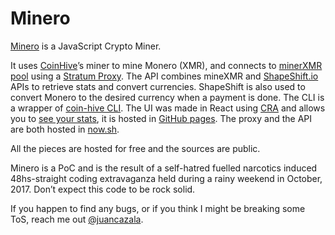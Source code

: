 # Minero

[Minero](https://minero.pw) is a JavaScript Crypto Miner. 

It uses [CoinHive](https://coinhive.com)’s miner to mine Monero (XMR), and connects to [minerXMR pool](https://minexmr.com) using a [Stratum Proxy](https://github.com/cazala/coin-hive-stratum). The API combines mineXMR and [ShapeShift.io](https://shapeshift.io) APIs to retrieve stats and convert currencies. ShapeShift is also used to convert Monero to the desired currency when a payment is done. The CLI is a wrapper of [coin-hive CLI](https://github.com/cazala/coin-hive). The UI was made in React using [CRA](https://github.com/facebookincubator/create-react-app) and allows you to [see your stats](https://minero.pw/#/currencies/BTC/addresses/176sh81PQupUsFyX6hNL2PTYydSuL7Wu73), it is hosted in [GitHub pages](https://github.com/mineropw/mineropw.github.io). The proxy and the API are both hosted in [now.sh](https://zeit.co/now).

All the pieces are hosted for free and the sources are public.

Minero is a PoC and is the result of a self-hatred fuelled narcotics induced 48hs-straight coding extravaganza held during a rainy weekend in October, 2017. Don’t expect this code to be rock solid.

If you happen to find any bugs, or if you think I might be breaking some ToS, reach me out [@juancazala](https://twitter.com/juancazala).
